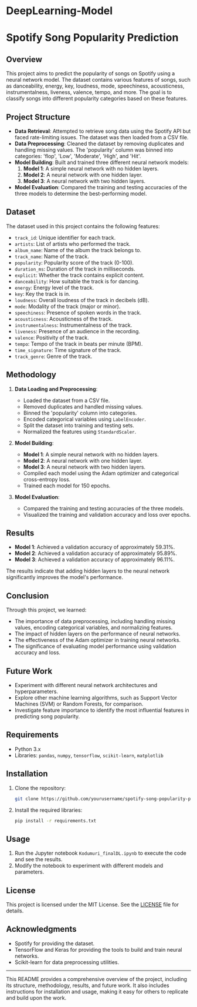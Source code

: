 # DeepLearning-Model

# Spotify Song Popularity Prediction

## Overview
This project aims to predict the popularity of songs on Spotify using a neural network model. The dataset contains various features of songs, such as danceability, energy, key, loudness, mode, speechiness, acousticness, instrumentalness, liveness, valence, tempo, and more. The goal is to classify songs into different popularity categories based on these features.

## Project Structure
- **Data Retrieval**: Attempted to retrieve song data using the Spotify API but faced rate-limiting issues. The dataset was then loaded from a CSV file.
- **Data Preprocessing**: Cleaned the dataset by removing duplicates and handling missing values. The 'popularity' column was binned into categories: 'flop', 'Low', 'Moderate', 'High', and 'Hit'.
- **Model Building**: Built and trained three different neural network models:
  1. **Model 1**: A simple neural network with no hidden layers.
  2. **Model 2**: A neural network with one hidden layer.
  3. **Model 3**: A neural network with two hidden layers.
- **Model Evaluation**: Compared the training and testing accuracies of the three models to determine the best-performing model.

## Dataset
The dataset used in this project contains the following features:
- `track_id`: Unique identifier for each track.
- `artists`: List of artists who performed the track.
- `album_name`: Name of the album the track belongs to.
- `track_name`: Name of the track.
- `popularity`: Popularity score of the track (0-100).
- `duration_ms`: Duration of the track in milliseconds.
- `explicit`: Whether the track contains explicit content.
- `danceability`: How suitable the track is for dancing.
- `energy`: Energy level of the track.
- `key`: Key the track is in.
- `loudness`: Overall loudness of the track in decibels (dB).
- `mode`: Modality of the track (major or minor).
- `speechiness`: Presence of spoken words in the track.
- `acousticness`: Acousticness of the track.
- `instrumentalness`: Instrumentalness of the track.
- `liveness`: Presence of an audience in the recording.
- `valence`: Positivity of the track.
- `tempo`: Tempo of the track in beats per minute (BPM).
- `time_signature`: Time signature of the track.
- `track_genre`: Genre of the track.

## Methodology
1. **Data Loading and Preprocessing**:
   - Loaded the dataset from a CSV file.
   - Removed duplicates and handled missing values.
   - Binned the 'popularity' column into categories.
   - Encoded categorical variables using `LabelEncoder`.
   - Split the dataset into training and testing sets.
   - Normalized the features using `StandardScaler`.

2. **Model Building**:
   - **Model 1**: A simple neural network with no hidden layers.
   - **Model 2**: A neural network with one hidden layer.
   - **Model 3**: A neural network with two hidden layers.
   - Compiled each model using the Adam optimizer and categorical cross-entropy loss.
   - Trained each model for 150 epochs.

3. **Model Evaluation**:
   - Compared the training and testing accuracies of the three models.
   - Visualized the training and validation accuracy and loss over epochs.

## Results
- **Model 1**: Achieved a validation accuracy of approximately 59.31%.
- **Model 2**: Achieved a validation accuracy of approximately 95.89%.
- **Model 3**: Achieved a validation accuracy of approximately 96.11%.

The results indicate that adding hidden layers to the neural network significantly improves the model's performance.

## Conclusion
Through this project, we learned:
- The importance of data preprocessing, including handling missing values, encoding categorical variables, and normalizing features.
- The impact of hidden layers on the performance of neural networks.
- The effectiveness of the Adam optimizer in training neural networks.
- The significance of evaluating model performance using validation accuracy and loss.

## Future Work
- Experiment with different neural network architectures and hyperparameters.
- Explore other machine learning algorithms, such as Support Vector Machines (SVM) or Random Forests, for comparison.
- Investigate feature importance to identify the most influential features in predicting song popularity.

## Requirements
- Python 3.x
- Libraries: `pandas`, `numpy`, `tensorflow`, `scikit-learn`, `matplotlib`

## Installation
1. Clone the repository:
   ```bash
   git clone https://github.com/yourusername/spotify-song-popularity-prediction.git
   ```
2. Install the required libraries:
   ```bash
   pip install -r requirements.txt
   ```

## Usage
1. Run the Jupyter notebook `Kodumuri_finalDL.ipynb` to execute the code and see the results.
2. Modify the notebook to experiment with different models and parameters.

## License
This project is licensed under the MIT License. See the [LICENSE](LICENSE) file for details.

## Acknowledgments
- Spotify for providing the dataset.
- TensorFlow and Keras for providing the tools to build and train neural networks.
- Scikit-learn for data preprocessing utilities.

---

This README provides a comprehensive overview of the project, including its structure, methodology, results, and future work. It also includes instructions for installation and usage, making it easy for others to replicate and build upon the work.